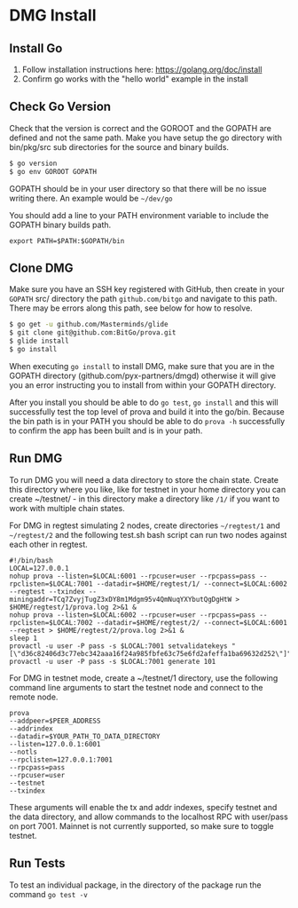 # DMG Install

## Install Go

1. Follow installation instructions here: https://golang.org/doc/install
2. Confirm go works with the "hello world" example in the install

## Check Go Version

Check that the version is correct and the GOROOT and the GOPATH are defined and not the same path. Make you have setup the go directory with bin/pkg/src sub directories for the source and binary builds.

```bash
$ go version
$ go env GOROOT GOPATH
```

GOPATH should be in your user directory so that there will be no issue writing there. An example would be `~/dev/go`

You should add a line to your PATH environment variable to include the GOPATH binary builds path.

```
export PATH=$PATH:$GOPATH/bin
```

## Clone DMG

Make sure you have an SSH key registered with GitHub, then create in your `GOPATH` src/ directory the path `github.com/bitgo` and navigate to this path. There may be errors along this path, see below for how to resolve.

```bash
$ go get -u github.com/Masterminds/glide
$ git clone git@github.com:BitGo/prova.git
$ glide install
$ go install
```

When executing `go install` to install DMG, make sure that you are in the GOPATH directory (github.com/pyx-partners/dmgd) otherwise it will give you an error instructing you to install from within your GOPATH directory.

After you install you should be able to do `go test`, `go install` and this will successfully test the top level of prova and build it into the go/bin. Because the bin path is in your PATH you should be able to do `prova -h` successfully to confirm the app has been built and is in your path.

## Run DMG

To run DMG you will need a data directory to store the chain state. Create this directory where you like, like for testnet in your home directory you can create ~/testnet/ - in this directory make a directory like `/1/` if you want to work with multiple chain states.

For DMG in regtest simulating 2 nodes, create directories `~/regtest/1` and `~/regtest/2` and the following test.sh bash script can run two nodes against each other in regtest.

```
#!/bin/bash
LOCAL=127.0.0.1
nohup prova --listen=$LOCAL:6001 --rpcuser=user --rpcpass=pass --rpclisten=$LOCAL:7001 --datadir=$HOME/regtest/1/ --connect=$LOCAL:6002 --regtest --txindex --miningaddr=TCq7ZvyjTugZ3xDY8m1Mdgm95v4QmNuqYXYbutQgDgHtW > $HOME/regtest/1/prova.log 2>&1 &
nohup prova --listen=$LOCAL:6002 --rpcuser=user --rpcpass=pass --rpclisten=$LOCAL:7002 --datadir=$HOME/regtest/2/ --connect=$LOCAL:6001 --regtest > $HOME/regtest/2/prova.log 2>&1 &
sleep 1
provactl -u user -P pass -s $LOCAL:7001 setvalidatekeys "[\"d36c82406d3c77ebc342aaa16f24a985fbfe63c75e6fd2afeffa1ba69632d252\"]"
provactl -u user -P pass -s $LOCAL:7001 generate 101
```

For DMG in testnet mode, create a ~/testnet/1 directory, use the following command line arguments to start the testnet node and connect to the remote node.

```
prova
--addpeer=$PEER_ADDRESS
--addrindex
--datadir=$YOUR_PATH_TO_DATA_DIRECTORY
--listen=127.0.0.1:6001
--notls
--rpclisten=127.0.0.1:7001
--rpcpass=pass
--rpcuser=user
--testnet
--txindex
```

These arguments will enable the tx and addr indexes, specify testnet and the data directory, and allow commands to the localhost RPC with user/pass on port 7001. Mainnet is not currently supported, so make sure to toggle testnet.

## Run Tests

To test an individual package, in the directory of the package run the command `go test -v`

